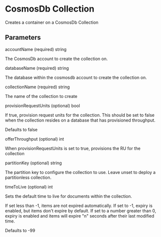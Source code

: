 # CosmosDb Collection

Creates a container on a CosmosDb Collection

## Parameters

accountName (required)  string

The CosmosDb account to create the collection on.

databaseName (required) string

The database within the cosmosdb account to create the collection on.

collectionName (required) string

The name of the collection to create

provisionRequestUnits (optional) bool

If true, provision request units for the collection.  This should be set to false when the collection resides on a database that has provisioned throughput.

Defaults to false

offerThroughput (optional)  int

When provisionRequestUnits is set to true, provisions the RU for the collection

partitionKey (optional) string

The partition key to configure the collection to use. Leave unset to deploy a partitionless collection.

timeToLive (optional) int

Sets the default time to live for documents within the collection.

If set less than -1, items are not expired automatically.
If set to -1, expiry is enabled, but items don't expire by default.
If set to a number greater than 0, expiry is enabled and items will expire "n" seconds after their last modified time.

Defaults to -99
